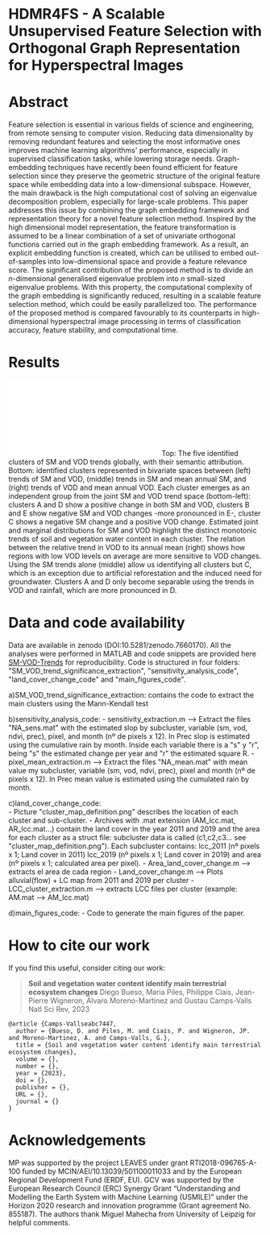 # HDMR4FS - A Scalable Unsupervised Feature Selection  with Orthogonal Graph Representation  for Hyperspectral Images

# Abstract

Feature selection is essential in various fields of science and engineering, from remote sensing to computer vision. Reducing data dimensionality by removing redundant features and selecting the most informative ones improves machine learning algorithms' performance, especially in supervised classification tasks, while lowering storage needs. Graph-embedding techniques have recently been found efficient for feature selection since they preserve the geometric structure of the original feature space while embedding data into a low-dimensional subspace. However, the main drawback is the high computational cost of solving an eigenvalue decomposition problem, especially for large-scale problems. This paper addresses this issue by combining the graph embedding framework and representation theory for a novel feature selection method. Inspired by the high dimensional model representation, the feature transformation is assumed to be a linear combination of a set of univariate orthogonal functions carried out in the graph embedding framework. As a result, an explicit embedding function is created, which can be utilised to embed out-of-samples into low-dimensional space and provide a feature relevance score. The significant contribution of the proposed method is to divide an $n$-dimensional generalised eigenvalue problem into $n$ small-sized eigenvalue problems. With this property, the computational complexity of the graph embedding is significantly reduced, resulting in a scalable feature selection method, which could be easily parallelized too. The performance of the proposed method is compared favourably to its counterparts in high-dimensional hyperspectral image processing in terms of classification accuracy, feature stability, and computational time.

# Results

![image](histogramplot2.pdf)
Top: The five identified clusters of SM and VOD trends globally, with their semantic attribution. Bottom: identified clusters represented in bivariate spaces between (left) trends of SM and VOD, (middle) trends in SM and mean annual SM, and (right) trends of VOD and mean annual VOD. Each cluster emerges as an independent group from the joint SM and VOD trend space (bottom-left): clusters A and D show a positive change in both SM and VOD, clusters B and E show negative SM and VOD changes -more pronounced in E-, cluster C shows a negative SM change and a positive VOD change. Estimated joint and marginal distributions for SM and VOD highlight the distinct monotonic trends of soil and vegetation water content in each cluster. The relation between the relative trend in VOD to its annual mean (right) shows how regions with low VOD levels on average are more sensitive to VOD changes. Using the SM trends alone (middle) allow us identifying all clusters but C, which is an exception due to artificial reforestation and the induced need for groundwater. Clusters A and D only become separable using the trends in VOD and rainfall, which are more pronounced in D. 

# Data and code availability

Data are available in zenodo (DOI:10.5281/zenodo.7660170). All the analyses were performed in MATLAB and code snippets are provided here [SM-VOD-Trends](https://github.com/IPL-UV/SM-VOD-Trends) for reproducibility. Code is structured in four folders: "SM_VOD_trend_significance_extraction", "sensitivity_analysis_code", "land_cover_change_code" and "main_figures_code". 

a)SM_VOD_trend_significance_extraction: contains the code to extract the main clusters using the Mann-Kendall test

b)sensitivity_analysis_code:
	- sensitivity_extraction.m --> Extract the files "NA_sens.mat" with the estimated slop by subcluster, variable (sm, vod, ndvi, prec), pixel, and month (nº de pixels x 12). 
	          In Prec slop is estimated using the cumulative rain by month. Inside each variable there is a "s" y "r", being "s" the estimated change per year and "r" the estimated square R.
	- pixel_mean_extraction.m -->  Extract the files   "NA_mean.mat" with mean value my subcluster, variable (sm, vod, ndvi, prec), pixel and month (nº de pixels x 12).
		  In Prec mean value is estimated using the cumulated rain by month.

c)land_cover_change_code:  
	- Picture "cluster_map_definition.png" describes the location of each cluster and sub-cluster.
	- Archives with .mat extension (AM_lcc.mat, AR_lcc.mat...) contain the land cover in the year 2011 and 2019 and the area for each cluster as a struct file: subcluster data is called (c1,c2,c3... see "cluster_map_definition.png"). Each subcluster contains: lcc_2011 (nº pixels x 1; Land cover in 2011) lcc_2019 (nº pixels x 1; Land cover in 2019) and area (nº pixels x 1; calculated area per pixel).
	- Area_land_cover_change.m --> extracts el area de cada region
 	- Land_cover_change.m --> Plots alluvial(flow) + LC map from 2011 and 2019 per cluster
	- LCC_cluster_extraction.m --> extracts LCC files per cluster (example: AM.mat --> AM_lcc.mat)

d)main_figures_code:
	- Code to generate the main figures of the paper. 


# How to cite our work

If you find this useful, consider citing our work:

><b>Soil and vegetation water content identify main terrestrial ecosystem changes</b>
Diego Bueso, Maria Piles, Philippe Ciais, Jean-Pierre Wigneron, Álvaro Moreno-Martínez and Gustau Camps-Valls
Natl Sci Rev, 2023

```
@article {Camps-Vallseabc7447,
  author = {Bueso, D. and Piles, M. and Ciais, P. and Wigneron, JP. and Moreno-Martinez, A. and Camps-Valls, G.},
  title = {Soil and vegetation water content identify main terrestrial ecosystem changes},
  volume = {},
  number = {},
  year = {2023},
  doi = {},
  publisher = {},
  URL = {},
  journal = {}
}
```
# Acknowledgements
MP was supported by the project LEAVES under grant RTI2018-096765-A-100 funded by MCIN/AEI/10.13039/501100011033 and by the European Regional Development Fund (ERDF, EU). GCV was supported by the European Research Council (ERC) Synergy Grant “Understanding and Modelling the Earth System with Machine Learning (USMILE)” under the Horizon 2020 research and innovation programme (Grant agreement No. 855187). The authors thank Miguel Mahecha from University of Leipzig for helpful comments. 
